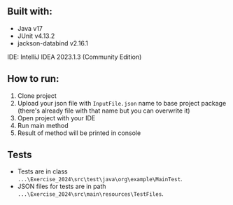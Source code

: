 ## Built with:
- Java v17
- JUnit v4.13.2
- jackson-databind v2.16.1

IDE: IntelliJ IDEA 2023.1.3 (Community Edition)

## How to run:
1. Clone project
2. Upload your json file with ```InputFile.json``` name to base project package (there's already file with that name but you can overwrite it)
3. Open project with your IDE
4. Run main method
5. Result of method will be printed in console

## Tests
- Tests are in class ```...\Exercise_2024\src\test\java\org\example\MainTest```.
- JSON files for tests are in path ```...\Exercise_2024\src\main\resources\TestFiles```.

